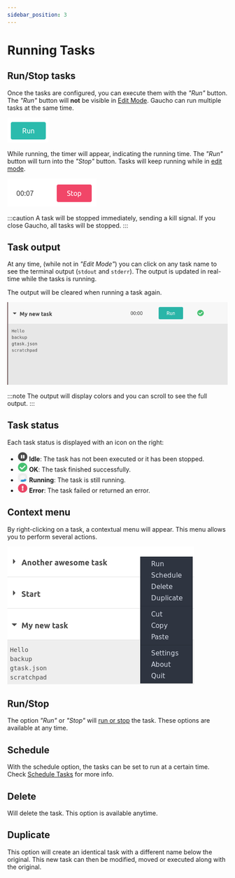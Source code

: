 ```yaml
---
sidebar_position: 3
---
```


# Running Tasks

## Run/Stop tasks

Once the tasks are configured, you can execute them with the _"Run"_ button.
The _"Run"_ button will **not** be visible in [Edit Mode](docs/getting-started/creating-tasks#edit-mode).
Gaucho can run multiple tasks at the same time.

![Run button](/img/docs/run_button.png)

While running, the timer will appear, indicating the running time. The _"Run"_ button will turn into the _"Stop"_ button. Tasks will keep running while in [edit mode](/docs/getting-started/creating-tasks#edit-mode).

![Stop button and timer](/img/docs/task_running.png)

:::caution
A task will be stopped immediately, sending a kill signal. If you close Gaucho, all tasks will be stopped.
:::

## Task output

At any time, (while not in _"Edit Mode"_) you can click on any task name to see the terminal output (`stdout` and `stderr`). The output is updated in real-time while the tasks is running.

The output will be cleared when running a task again.

![Task Output](/img/docs/task_output.png)

:::note
The output will display colors and you can scroll to see the full output.
:::

## Task status

Each task status is displayed with an icon on the right:

* ![Status Ok](/img/docs/status_idle.png) **Idle**: The task has not been executed or it has been stopped.
* ![Status Ok](/img/docs/status_ok.png) **OK**: The task finished successfully.
* ![Status Ok](/img/docs/status_running.png) **Running**: The task is still running.
* ![Status Ok](/img/docs/status_error.png) **Error**: The task failed or returned an error.


## Context menu
By right-clicking on a task, a contextual menu will appear. This menu allows you to perform several actions.

![Task Context Menu](/img/docs/task_context_menu.png)

## Run/Stop
The option _"Run"_ or _"Stop"_ will [run or stop](#runstop-tasks) the task. These options are available at any time.

## Schedule
With the schedule option, the tasks can be set to run at a certain time. Check [Schedule Tasks](/docs/features/schedule-tasks) for more info.

## Delete
Will delete the task. This option is available anytime.

## Duplicate
This option will create an identical task with a different name below the original. This new task can then be modified, moved or executed along with the original.
